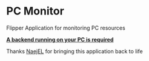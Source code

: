 # PC Monitor
Flipper Application for monitoring PC resources

**[A backend running on your PC is required](https://github.com/TheSainEyereg/flipper-pc-monitor-backend/releases)**

Thanks [NaejEL](https://github.com/NaejEL) for bringing this application back to life